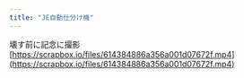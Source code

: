 ```yaml
---
title: "JE自動仕分け機"
---
```


壊す前に記念に撮影
[https://scrapbox.io/files/614384886a356a001d07672f.mp4](https://scrapbox.io/files/614384886a356a001d07672f.mp4)

